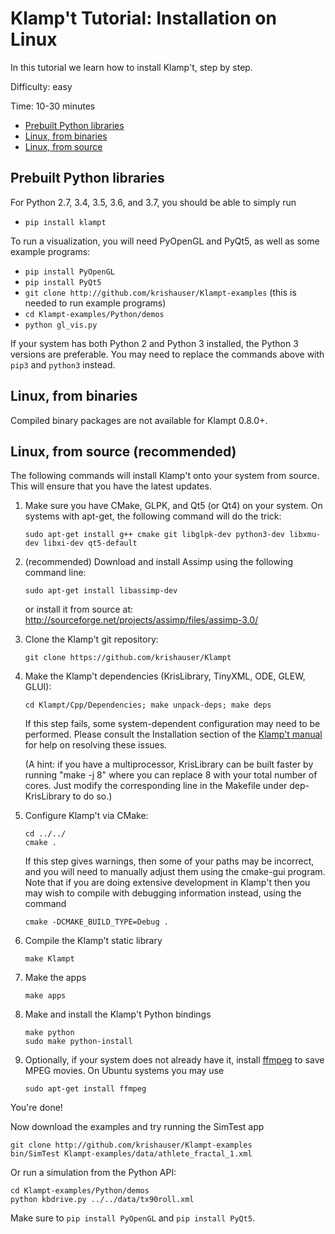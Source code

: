 # Klamp't Tutorial: Installation on Linux

In this tutorial we learn how to install Klamp't, step by step.

Difficulty: easy

Time: 10-30 minutes

- [Prebuilt Python libraries](#prebuilt-python-libraries)
- [Linux, from binaries](#linux-from-binaries)
- [Linux, from source](#linux-from-source)

## Prebuilt Python libraries

For Python 2.7, 3.4, 3.5, 3.6, and 3.7, you should be able to simply run

- `pip install klampt`

To run a visualization, you will need PyOpenGL and PyQt5, as well as some example programs:
- `pip install PyOpenGL`
- `pip install PyQt5`
- `git clone http://github.com/krishauser/Klampt-examples` (this is needed to run example programs)
- `cd Klampt-examples/Python/demos`
- `python gl_vis.py`

If your system has both Python 2 and Python 3 installed, the Python 3 versions are preferable.  You may need to replace the commands above with `pip3` and `python3` instead.

## Linux, from binaries

Compiled binary packages are not available for Klampt 0.8.0+.


## Linux, from source (recommended)

The following commands will install Klamp't onto your system from source.  This will ensure that you have the latest updates.

1. Make sure you have CMake, GLPK, and Qt5 (or Qt4) on your system. On systems with apt-get, the following command will do the trick:

    ```
    sudo apt-get install g++ cmake git libglpk-dev python3-dev libxmu-dev libxi-dev qt5-default
    ```

2. (recommended) Download and install Assimp using the following command line:

    ```
    sudo apt-get install libassimp-dev
    ```

    or install it from source at: http://sourceforge.net/projects/assimp/files/assimp-3.0/
3. Clone the Klamp't git repository:

    ```
    git clone https://github.com/krishauser/Klampt
    ```

4. Make the Klamp't dependencies (KrisLibrary, TinyXML, ODE, GLEW, GLUI):

    ```
    cd Klampt/Cpp/Dependencies; make unpack-deps; make deps
    ```

    If this step fails, some system-dependent configuration may need to be performed. Please consult the Installation section of the [Klamp't manual](../Manual-Installation.md) for help on resolving these issues.

    (A hint: if you have a multiprocessor, KrisLibrary can be built faster by running "make -j 8" where you can replace 8 with your total number of cores. Just modify the corresponding line in the Makefile under dep-KrisLibrary to do so.)
5. Configure Klamp't via CMake:

    ```
    cd ../../
    cmake .
    ```

    If this step gives warnings, then some of your paths may be incorrect, and you will need to manually adjust them using the cmake-gui program. Note that if you are doing extensive development in Klamp't then you may wish to compile with debugging information instead, using the command
    ```
    cmake -DCMAKE_BUILD_TYPE=Debug .
    ```
6. Compile the Klamp't static library

    ```
    make Klampt
    ```

7. Make the apps

    ```
    make apps
    ```

8. Make and install the Klamp't Python bindings

    ```
    make python
    sudo make python-install
    ```

9. Optionally, if your system does not already have it, install [ffmpeg](http://www.ffmpeg.org) to save MPEG movies. On Ubuntu systems you may use

    ```
    sudo apt-get install ffmpeg
    ```

You're done! 

Now download the examples and try running the SimTest app
```
git clone http://github.com/krishauser/Klampt-examples
bin/SimTest Klampt-examples/data/athlete_fractal_1.xml
```

Or run a simulation from the Python API:

```
cd Klampt-examples/Python/demos
python kbdrive.py ../../data/tx90roll.xml
```

Make sure to `pip install PyOpenGL` and `pip install PyQt5`.

